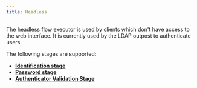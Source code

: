 ```yaml
---
title: Headless
---
```


The headless flow executor is used by clients which don't have access to the web interface. It is currently used by the LDAP outpost to authenticate users.

The following stages are supported:

-   [**Identification stage**](../stages/identification/)
-   [**Password stage**](../stages/password/)
-   [**Authenticator Validation Stage**](../stages/authenticator_validate/)
